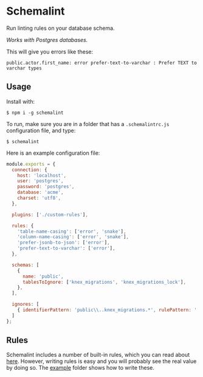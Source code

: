 # Schemalint

Run linting rules on your database schema.

_Works with Postgres databases._

This will give you errors like these:
```
public.actor.first_name: error prefer-text-to-varchar : Prefer TEXT to varchar types
```

## Usage
Install with:
```
$ npm i -g schemalint
```

To run, make sure you are in a folder that has a `.schemalintrc.js` configuration file, and type:
```
$ schemalint
```

Here is an example configuration file:
```javascript
module.exports = {
  connection: {
    host: 'localhost',
    user: 'postgres',
    password: 'postgres',
    database: 'acme',
    charset: 'utf8',
  },

  plugins: ['./custom-rules'],

  rules: {
    'table-name-casing': ['error', 'snake'],
    'column-name-casing': ['error', 'snake'],
    'prefer-jsonb-to-json': ['error'],
    'prefer-text-to-varchar': ['error'],
  },

  schemas: [
    {
      name: 'public',
      tablesToIgnore: ['knex_migrations', 'knex_migrations_lock'],
    },
  ],

  ignores: [
    { identifierPattern: 'public\\..knex_migrations.*', rulePattern: '.*' },
  ]
};

```

## Rules

Schemalint includes a number of built-in rules, which you can read about [here](/src/rules). However, writing rules is easy and you will probably see the real value by doing so. The [example](/example) folder shows how to write these.
